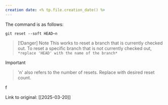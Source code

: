 ```yaml
---
creation date: <% tp.file.creation_date() %>
---
```

The command is as follows:

```
git reset --soft HEAD~n

```

> [!Danger] Note
> This works to reset a branch that is currently checked out. To reset a specific branch that is not currently checked out, ```*replace 'HEAD' with the name of the branch*```

> [!important]
> > 'n' also refers to the number of resets. Replace with desired reset count.
  	

f

Link to original: [[2025-03-20]]